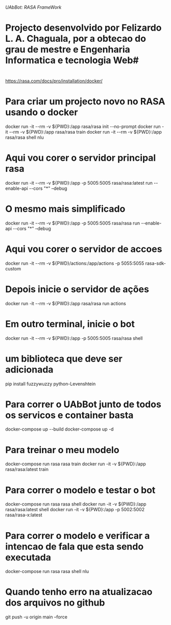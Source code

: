 ###### UAbBot: RASA FrameWork ##########
# Projecto desenvolvido por Felizardo L. A. Chaguala, por a obtecao do grau de mestre e Engenharia Informatica e tecnologia Web#

# ########################################################################
https://rasa.com/docs/pro/installation/docker/
# Para criar um projecto novo no RASA usando o docker
docker run -it --rm -v ${PWD}:/app rasa/rasa init --no-prompt
docker run -it --rm -v ${PWD}:/app rasa/rasa train
docker run -it --rm -v ${PWD}:/app rasa/rasa shell nlu

# Aqui vou corer o servidor principal rasa
docker run -it --rm -v ${PWD}:/app  -p 5005:5005  rasa/rasa:latest run --enable-api --cors "*" –debug

# O mesmo mais simplificado
docker run -it --rm -v ${PWD}:/app -p 5005:5005 rasa/rasa run --enable-api --cors "*" –debug

# Aqui vou corer o servidor de accoes
docker run -it --rm -v ${PWD}/actions:/app/actions -p 5055:5055 rasa-sdk-custom

# Depois inicie o servidor de ações
docker run -it --rm -v ${PWD}:/app rasa/rasa run actions

# Em outro terminal, inicie o bot
docker run -it --rm -v ${PWD}:/app -p 5005:5005 rasa/rasa shell


# um biblioteca que deve ser adicionada
pip install fuzzywuzzy python-Levenshtein


# Para correr o UAbBot junto de todos os servicos e container basta
docker-compose up --build 
docker-compose up -d

# Para treinar o meu modelo
docker-compose run rasa rasa train
docker run -it -v ${PWD}:/app rasa/rasa:latest train

# Para correr o modelo e testar o bot
docker-compose run rasa rasa shell
docker run -it -v ${PWD}:/app rasa/rasa:latest shell
docker run -it -v ${PWD}:/app -p 5002:5002 rasa/rasa-x:latest

# Para correr o modelo e verificar a intencao de fala que esta sendo executada
docker-compose run rasa rasa shell nlu

# Quando tenho erro na atualizacao dos arquivos no github
git push -u origin main –force 